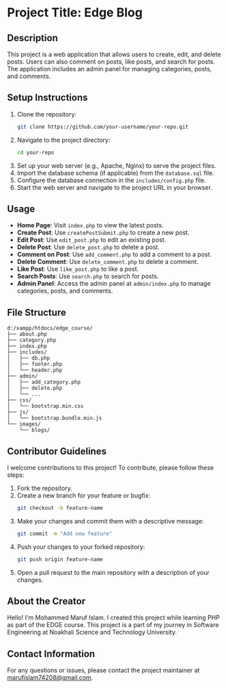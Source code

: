 # Project Title: Edge Blog

## Description
This project is a web application that allows users to create, edit, and delete posts. Users can also comment on posts, like posts, and search for posts. The application includes an admin panel for managing categories, posts, and comments.

## Setup Instructions
1. Clone the repository:
    ```sh
    git clone https://github.com/your-username/your-repo.git
    ```
2. Navigate to the project directory:
    ```sh
    cd your-repo
    ```
3. Set up your web server (e.g., Apache, Nginx) to serve the project files.
4. Import the database schema (if applicable) from the `database.sql` file.
5. Configure the database connection in the `includes/config.php` file.
6. Start the web server and navigate to the project URL in your browser.

## Usage
- **Home Page**: Visit `index.php` to view the latest posts.
- **Create Post**: Use `createPostSubmit.php` to create a new post.
- **Edit Post**: Use `edit_post.php` to edit an existing post.
- **Delete Post**: Use `delete_post.php` to delete a post.
- **Comment on Post**: Use `add_comment.php` to add a comment to a post.
- **Delete Comment**: Use `delete_comment.php` to delete a comment.
- **Like Post**: Use `like_post.php` to like a post.
- **Search Posts**: Use `search.php` to search for posts.
- **Admin Panel**: Access the admin panel at `admin/index.php` to manage categories, posts, and comments.

## File Structure
```
d:/xampp/htdocs/edge_course/
├── about.php
├── category.php
├── index.php
├── includes/
│   ├── db.php
│   ├── footer.php
│   └── header.php
├── admin/
│   ├── add_category.php
│   ├── delete.php
│   └── ...
├── css/
│   └── bootstrap.min.css
├── js/
│   └── bootstrap.bundle.min.js
└── images/
    └── blogs/
```

## Contributor Guidelines
I welcome contributions to this project! To contribute, please follow these steps:
1. Fork the repository.
2. Create a new branch for your feature or bugfix:
    ```sh
    git checkout -b feature-name
    ```
3. Make your changes and commit them with a descriptive message:
    ```sh
    git commit -m "Add new feature"
    ```
4. Push your changes to your forked repository:
    ```sh
    git push origin feature-name
    ```
5. Open a pull request to the main repository with a description of your changes.


## About the Creator
Hello! I'm Mohammed Maruf Islam. I created this project while learning PHP as part of the EDGE course. This project is a part of my journey in Software Engineering at Noakhali Science and Technology University.

## Contact Information
For any questions or issues, please contact the project maintainer at [marufislam74208@gmail.com](mailto:marufislam74208@gmail.com).
